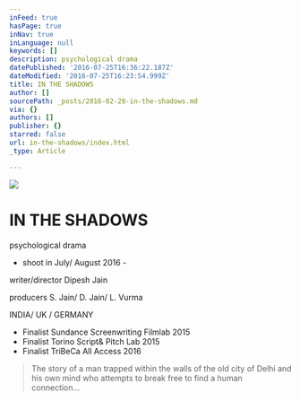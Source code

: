 ```yaml
---
inFeed: true
hasPage: true
inNav: true
inLanguage: null
keywords: []
description: psychological drama
datePublished: '2016-07-25T16:36:22.187Z'
dateModified: '2016-07-25T16:23:54.999Z'
title: IN THE SHADOWS
author: []
sourcePath: _posts/2016-02-20-in-the-shadows.md
via: {}
authors: []
publisher: {}
starred: false
url: in-the-shadows/index.html
_type: Article

---
```

![](https://the-grid-user-content.s3-us-west-2.amazonaws.com/971608d5-07b4-42fc-8e57-451e893f65c7.jpg)

# IN THE SHADOWS

psychological drama

- shoot in July/ August 2016 - 

writer/director Dipesh Jain

producers S. Jain/ D. Jain/ L. Vurma

INDIA/ UK / GERMANY

* Finalist Sundance Screenwriting Filmlab 2015
* Finalist Torino Script& Pitch Lab 2015
* Finalist TriBeCa All Access 2016

> The story of a man trapped within the walls of the old city of Delhi and his own mind who attempts to break free to find a human connection...
